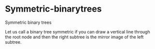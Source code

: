 # Symmetric-binarytrees


Symmetric binary trees

Let us call a binary tree symmetric if you can draw a vertical line through the root node and then the right subtree is the mirror image of the left subtree.
